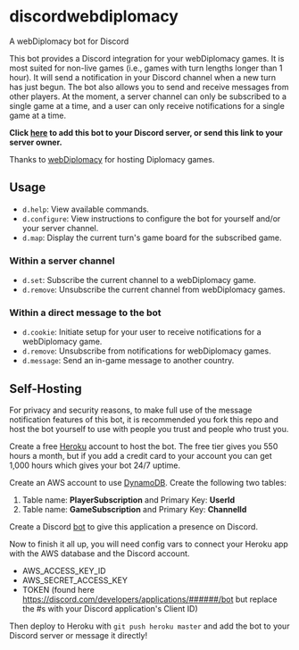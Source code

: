 # discordwebdiplomacy

A webDiplomacy bot for Discord

This bot provides a Discord integration for your webDiplomacy games. It is most suited for non-live games (i.e., games with turn lengths longer than 1 hour). It will send a notification in your Discord channel when a new turn has just begun. The bot also allows you to send and receive messages from other players. At the moment, a server channel can only be subscribed to a single game at a time, and a user can only receive notifications for a single game at a time.

**Click [here](https://discordapp.com/oauth2/authorize?&client_id=711268026191708283&scope=bot&permissions=0) to add this bot to your Discord server, or send this link to your server owner.**

Thanks to [webDiplomacy](https://webdiplomacy.net/) for hosting Diplomacy games.

## Usage

- `d.help`: View available commands.
- `d.configure`: View instructions to configure the bot for yourself and/or your server channel.
- `d.map`: Display the current turn's game board for the subscribed game.

### Within a server channel

- `d.set`: Subscribe the current channel to a webDiplomacy game.
- `d.remove`: Unsubscribe the current channel from webDiplomacy games.

### Within a direct message to the bot

- `d.cookie`: Initiate setup for your user to receive notifications for a webDiplomacy game.
- `d.remove`: Unsubscribe from notifications for webDiplomacy games.
- `d.message`: Send an in-game message to another country.

## Self-Hosting

For privacy and security reasons, to make full use of the message notification features of this bot, it is recommended you fork this repo and host the bot yourself to use with people you trust and people who trust you.

Create a free [Heroku](https://www.heroku.com/) account to host the bot. The free tier gives you 550 hours a month, but if you add a credit card to your account you can get 1,000 hours which gives your bot 24/7 uptime.

Create an AWS account to use [DynamoDB](https://aws.amazon.com/dynamodb/). Create the following two tables:

1. Table name: **PlayerSubscription** and Primary Key: **UserId**
2. Table name: **GameSubscription** and Primary Key: **ChannelId**

Create a Discord [bot](https://discord.com/developers/applications) to give this application a presence on Discord.

Now to finish it all up, you will need config vars to connect your Heroku app with the AWS database and the Discord account.

- AWS_ACCESS_KEY_ID
- AWS_SECRET_ACCESS_KEY
- TOKEN (found here https://discord.com/developers/applications/######/bot but replace the #s with your Discord application's Client ID)

Then deploy to Heroku with `git push heroku master` and add the bot to your Discord server or message it directly!
